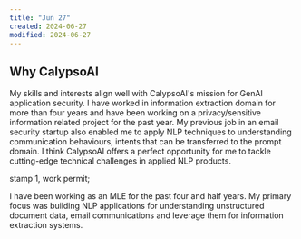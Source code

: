 ```yaml
---
title: "Jun 27"
created: 2024-06-27
modified: 2024-06-27
---
```


## Why CalypsoAI

My skills and interests align well with CalypsoAI's mission for GenAI application security. I have worked in information extraction domain for more than four years and have been working on a privacy/sensitive information related project for the past year. My previous job in an email security startup also enabled me to apply NLP techniques to understanding communication behaviours, intents that can be transferred to the prompt domain. I think CalypsoAI offers a perfect opportunity for me to tackle cutting-edge technical challenges in applied NLP products.

stamp 1, work permit; 

I have been working as an MLE for the past four and half years. My primary focus was building NLP applications for understanding unstructured document data, email communications and leverage them for information extraction systems.